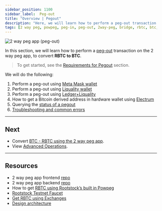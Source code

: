 ```yaml
---
sidebar_position: 1100
sidebar_label:  Peg-out
title: "Overview | Pegout"
description: "Here, we will learn how to perform a peg-out transaction using the 2 way peg app."
tags: [2 way peg, powpeg, peg-in, peg-out, 2way-peg, bridge, rbtc, btc, testnet, mainnet, trezor, liquality, leger, guide, setup, integrate, use]
---
```


![2 way peg app (peg-out)](/img/resources/two-way-peg-app/pegout.gif)

In this section, we will learn how to perform a [peg-out](/guides/two-way-peg-app/glossary/) transaction on the 2 way peg app, to convert **RBTC to BTC**. 

> To get started, see the [Requirements for Pegout](/guides/two-way-peg-app/prerequisites/#requirements-for-pegout) section.

We will do the following:

1. Perform a peg-out using [Meta Mask wallet](/resources/guides/two-way-peg-app/pegout/metamask/)
2. Perform a peg-out using [Liquality wallet](/resources/guides/two-way-peg-app/pegout/liquality/)
3. Perform a peg-out using [Ledger+Liquality](/resources/guides/two-way-peg-app/pegout/ledger-liquality/)
4. How to get a Bitcoin derived address in hardware wallet using [Electrum](/guides/two-way-peg-app/pegout/deriving-electrum)
5. Querying the [status of a pegout](/resources/guides/two-way-peg-app/pegout/status)
6. [Troubleshooting and common errors](/resources/guides/two-way-peg-app/pegout/pegout-common-errors/)

----

## Next
* Convert [BTC - RBTC using the 2 way peg app](/resources/guides/two-way-peg-app/pegin/).
* View [Advanced Operations](/resources/guides/two-way-peg-app/advanced-operations/).

----

## Resources
* 2 way peg app frontend [repo](https://github.com/rsksmart/2wp-app)
* 2 way peg app backend [repo](https://github.com/rsksmart/2wp-api)
* How to get [RBTC using Rootstock’s built in Powpeg](/resources/guides/get-crypto-on-rsk/powpeg-btc-rbtc/)
* [Rootstock Testnet Faucet](https://faucet.rootstock.io/)
* [Get RBTC using Exchanges](/resources/guides/get-crypto-on-rsk/rbtc-exchanges/)
* [Design architecture](/resources/guides/two-way-peg-app/advanced-operations/design-architecture/)